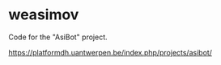 # weasimov
Code for the "AsiBot" project.

https://platformdh.uantwerpen.be/index.php/projects/asibot/
